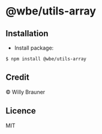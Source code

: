 # @wbe/utils-array

## Installation

- Install package:

```shell script
$ npm install @wbe/utils-array
```

## Credit

© Willy Brauner

## Licence

MIT

